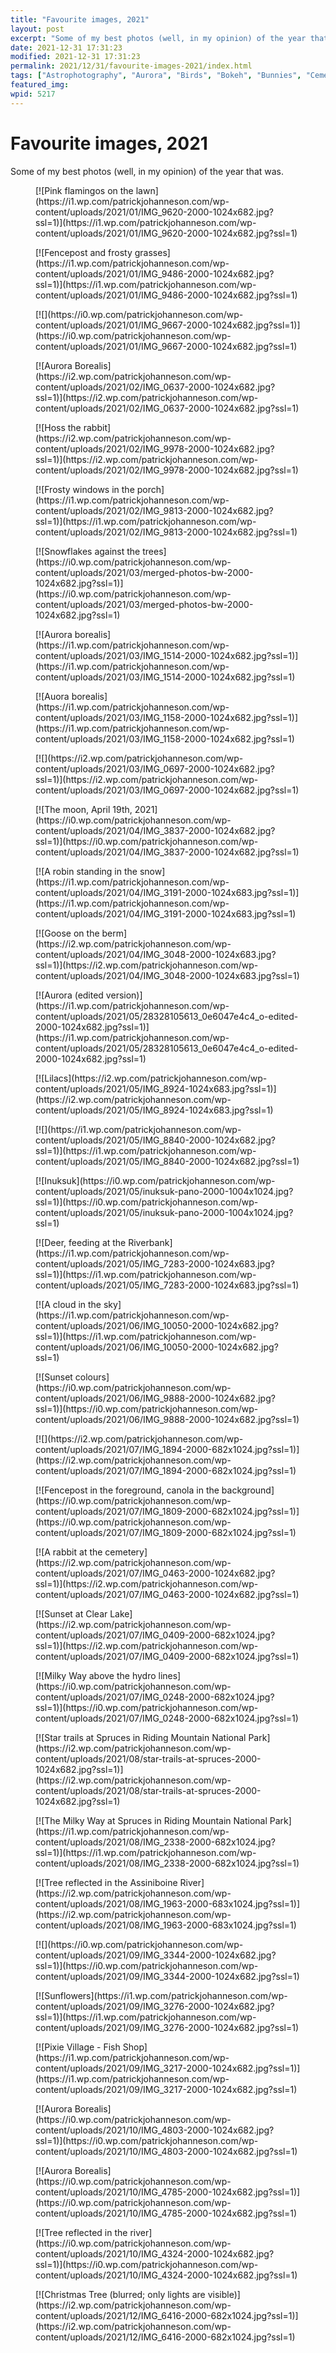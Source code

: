 ```yaml
---
title: "Favourite images, 2021"
layout: post
excerpt: "Some of my best photos (well, in my opinion) of the year that was."
date: 2021-12-31 17:31:23
modified: 2021-12-31 17:31:23
permalink: 2021/12/31/favourite-images-2021/index.html
tags: ["Astrophotography", "Aurora", "Birds", "Bokeh", "Bunnies", "Cemetery", "Christmas Tree", "Clouds", "Fenceposts", "Flowers", "Frost", "Inuksuk", "Lilacs", "Milky Way", "On Reflection", "Photography", "Star Trails", "Startrails", "Sunset", "Year In Review", "Photos"]
featured_img: 
wpid: 5217
---
```


# Favourite images, 2021

Some of my best photos (well, in my opinion) of the year that was.

<div class="wp-block-jetpack-tiled-gallery aligncenter is-style-rectangular"><div class="tiled-gallery__gallery"><div class="tiled-gallery__row"><div class="tiled-gallery__col" style="flex-basis:66.77922%"><figure class="tiled-gallery__item">[![Pink flamingos on the lawn](https://i1.wp.com/patrickjohanneson.com/wp-content/uploads/2021/01/IMG_9620-2000-1024x682.jpg?ssl=1)](https://i1.wp.com/patrickjohanneson.com/wp-content/uploads/2021/01/IMG_9620-2000-1024x682.jpg?ssl=1)</figure></div><div class="tiled-gallery__col" style="flex-basis:33.22078%"><figure class="tiled-gallery__item">[![Fencepost and frosty grasses](https://i1.wp.com/patrickjohanneson.com/wp-content/uploads/2021/01/IMG_9486-2000-1024x682.jpg?ssl=1)](https://i1.wp.com/patrickjohanneson.com/wp-content/uploads/2021/01/IMG_9486-2000-1024x682.jpg?ssl=1)</figure><figure class="tiled-gallery__item">[![](https://i0.wp.com/patrickjohanneson.com/wp-content/uploads/2021/01/IMG_9667-2000-1024x682.jpg?ssl=1)](https://i0.wp.com/patrickjohanneson.com/wp-content/uploads/2021/01/IMG_9667-2000-1024x682.jpg?ssl=1)</figure></div></div><div class="tiled-gallery__row"><div class="tiled-gallery__col" style="flex-basis:33.33333%"><figure class="tiled-gallery__item">[![Aurora Borealis](https://i2.wp.com/patrickjohanneson.com/wp-content/uploads/2021/02/IMG_0637-2000-1024x682.jpg?ssl=1)](https://i2.wp.com/patrickjohanneson.com/wp-content/uploads/2021/02/IMG_0637-2000-1024x682.jpg?ssl=1)</figure></div><div class="tiled-gallery__col" style="flex-basis:33.33333%"><figure class="tiled-gallery__item">[![Hoss the rabbit](https://i2.wp.com/patrickjohanneson.com/wp-content/uploads/2021/02/IMG_9978-2000-1024x682.jpg?ssl=1)](https://i2.wp.com/patrickjohanneson.com/wp-content/uploads/2021/02/IMG_9978-2000-1024x682.jpg?ssl=1)</figure></div><div class="tiled-gallery__col" style="flex-basis:33.33333%"><figure class="tiled-gallery__item">[![Frosty windows in the porch](https://i1.wp.com/patrickjohanneson.com/wp-content/uploads/2021/02/IMG_9813-2000-1024x682.jpg?ssl=1)](https://i1.wp.com/patrickjohanneson.com/wp-content/uploads/2021/02/IMG_9813-2000-1024x682.jpg?ssl=1)</figure></div></div><div class="tiled-gallery__row"><div class="tiled-gallery__col" style="flex-basis:33.21253%"><figure class="tiled-gallery__item">[![Snowflakes against the trees](https://i0.wp.com/patrickjohanneson.com/wp-content/uploads/2021/03/merged-photos-bw-2000-1024x682.jpg?ssl=1)](https://i0.wp.com/patrickjohanneson.com/wp-content/uploads/2021/03/merged-photos-bw-2000-1024x682.jpg?ssl=1)</figure><figure class="tiled-gallery__item">[![Aurora borealis](https://i1.wp.com/patrickjohanneson.com/wp-content/uploads/2021/03/IMG_1514-2000-1024x682.jpg?ssl=1)](https://i1.wp.com/patrickjohanneson.com/wp-content/uploads/2021/03/IMG_1514-2000-1024x682.jpg?ssl=1)</figure></div><div class="tiled-gallery__col" style="flex-basis:66.78747%"><figure class="tiled-gallery__item">[![Auora borealis](https://i1.wp.com/patrickjohanneson.com/wp-content/uploads/2021/03/IMG_1158-2000-1024x682.jpg?ssl=1)](https://i1.wp.com/patrickjohanneson.com/wp-content/uploads/2021/03/IMG_1158-2000-1024x682.jpg?ssl=1)</figure></div></div><div class="tiled-gallery__row"><div class="tiled-gallery__col" style="flex-basis:50.00000%"><figure class="tiled-gallery__item">[![](https://i2.wp.com/patrickjohanneson.com/wp-content/uploads/2021/03/IMG_0697-2000-1024x682.jpg?ssl=1)](https://i2.wp.com/patrickjohanneson.com/wp-content/uploads/2021/03/IMG_0697-2000-1024x682.jpg?ssl=1)</figure></div><div class="tiled-gallery__col" style="flex-basis:50.00000%"><figure class="tiled-gallery__item">[![The moon, April 19th, 2021](https://i0.wp.com/patrickjohanneson.com/wp-content/uploads/2021/04/IMG_3837-2000-1024x682.jpg?ssl=1)](https://i0.wp.com/patrickjohanneson.com/wp-content/uploads/2021/04/IMG_3837-2000-1024x682.jpg?ssl=1)</figure></div></div><div class="tiled-gallery__row"><div class="tiled-gallery__col" style="flex-basis:66.77913%"><figure class="tiled-gallery__item">[![A robin standing in the snow](https://i1.wp.com/patrickjohanneson.com/wp-content/uploads/2021/04/IMG_3191-2000-1024x683.jpg?ssl=1)](https://i1.wp.com/patrickjohanneson.com/wp-content/uploads/2021/04/IMG_3191-2000-1024x683.jpg?ssl=1)</figure></div><div class="tiled-gallery__col" style="flex-basis:33.22087%"><figure class="tiled-gallery__item">[![Goose on the berm](https://i2.wp.com/patrickjohanneson.com/wp-content/uploads/2021/04/IMG_3048-2000-1024x683.jpg?ssl=1)](https://i2.wp.com/patrickjohanneson.com/wp-content/uploads/2021/04/IMG_3048-2000-1024x683.jpg?ssl=1)</figure><figure class="tiled-gallery__item">[![Aurora (edited version)](https://i1.wp.com/patrickjohanneson.com/wp-content/uploads/2021/05/28328105613_0e6047e4c4_o-edited-2000-1024x682.jpg?ssl=1)](https://i1.wp.com/patrickjohanneson.com/wp-content/uploads/2021/05/28328105613_0e6047e4c4_o-edited-2000-1024x682.jpg?ssl=1)</figure></div></div><div class="tiled-gallery__row"><div class="tiled-gallery__col" style="flex-basis:30.12864%"><figure class="tiled-gallery__item">[![Lilacs](https://i2.wp.com/patrickjohanneson.com/wp-content/uploads/2021/05/IMG_8924-1024x683.jpg?ssl=1)](https://i2.wp.com/patrickjohanneson.com/wp-content/uploads/2021/05/IMG_8924-1024x683.jpg?ssl=1)</figure><figure class="tiled-gallery__item">[![](https://i1.wp.com/patrickjohanneson.com/wp-content/uploads/2021/05/IMG_8840-2000-1024x682.jpg?ssl=1)](https://i1.wp.com/patrickjohanneson.com/wp-content/uploads/2021/05/IMG_8840-2000-1024x682.jpg?ssl=1)</figure></div><div class="tiled-gallery__col" style="flex-basis:39.75016%"><figure class="tiled-gallery__item">[![Inuksuk](https://i0.wp.com/patrickjohanneson.com/wp-content/uploads/2021/05/inuksuk-pano-2000-1004x1024.jpg?ssl=1)](https://i0.wp.com/patrickjohanneson.com/wp-content/uploads/2021/05/inuksuk-pano-2000-1004x1024.jpg?ssl=1)</figure></div><div class="tiled-gallery__col" style="flex-basis:30.12121%"><figure class="tiled-gallery__item">[![Deer, feeding at the Riverbank](https://i1.wp.com/patrickjohanneson.com/wp-content/uploads/2021/05/IMG_7283-2000-1024x683.jpg?ssl=1)](https://i1.wp.com/patrickjohanneson.com/wp-content/uploads/2021/05/IMG_7283-2000-1024x683.jpg?ssl=1)</figure><figure class="tiled-gallery__item">[![A cloud in the sky](https://i1.wp.com/patrickjohanneson.com/wp-content/uploads/2021/06/IMG_10050-2000-1024x682.jpg?ssl=1)](https://i1.wp.com/patrickjohanneson.com/wp-content/uploads/2021/06/IMG_10050-2000-1024x682.jpg?ssl=1)</figure></div></div><div class="tiled-gallery__row"><div class="tiled-gallery__col" style="flex-basis:69.19107%"><figure class="tiled-gallery__item">[![Sunset colours](https://i0.wp.com/patrickjohanneson.com/wp-content/uploads/2021/06/IMG_9888-2000-1024x682.jpg?ssl=1)](https://i0.wp.com/patrickjohanneson.com/wp-content/uploads/2021/06/IMG_9888-2000-1024x682.jpg?ssl=1)</figure></div><div class="tiled-gallery__col" style="flex-basis:30.80893%"><figure class="tiled-gallery__item">[![](https://i2.wp.com/patrickjohanneson.com/wp-content/uploads/2021/07/IMG_1894-2000-682x1024.jpg?ssl=1)](https://i2.wp.com/patrickjohanneson.com/wp-content/uploads/2021/07/IMG_1894-2000-682x1024.jpg?ssl=1)</figure></div></div><div class="tiled-gallery__row"><div class="tiled-gallery__col" style="flex-basis:19.06896%"><figure class="tiled-gallery__item">[![Fencepost in the foreground, canola in the background](https://i0.wp.com/patrickjohanneson.com/wp-content/uploads/2021/07/IMG_1809-2000-682x1024.jpg?ssl=1)](https://i0.wp.com/patrickjohanneson.com/wp-content/uploads/2021/07/IMG_1809-2000-682x1024.jpg?ssl=1)</figure></div><div class="tiled-gallery__col" style="flex-basis:42.79312%"><figure class="tiled-gallery__item">[![A rabbit at the cemetery](https://i2.wp.com/patrickjohanneson.com/wp-content/uploads/2021/07/IMG_0463-2000-1024x682.jpg?ssl=1)](https://i2.wp.com/patrickjohanneson.com/wp-content/uploads/2021/07/IMG_0463-2000-1024x682.jpg?ssl=1)</figure></div><div class="tiled-gallery__col" style="flex-basis:19.06896%"><figure class="tiled-gallery__item">[![Sunset at Clear Lake](https://i2.wp.com/patrickjohanneson.com/wp-content/uploads/2021/07/IMG_0409-2000-682x1024.jpg?ssl=1)](https://i2.wp.com/patrickjohanneson.com/wp-content/uploads/2021/07/IMG_0409-2000-682x1024.jpg?ssl=1)</figure></div><div class="tiled-gallery__col" style="flex-basis:19.06896%"><figure class="tiled-gallery__item">[![Milky Way above the hydro lines](https://i0.wp.com/patrickjohanneson.com/wp-content/uploads/2021/07/IMG_0248-2000-682x1024.jpg?ssl=1)](https://i0.wp.com/patrickjohanneson.com/wp-content/uploads/2021/07/IMG_0248-2000-682x1024.jpg?ssl=1)</figure></div></div><div class="tiled-gallery__row"><div class="tiled-gallery__col" style="flex-basis:69.19107%"><figure class="tiled-gallery__item">[![Star trails at Spruces in Riding Mountain National Park](https://i2.wp.com/patrickjohanneson.com/wp-content/uploads/2021/08/star-trails-at-spruces-2000-1024x682.jpg?ssl=1)](https://i2.wp.com/patrickjohanneson.com/wp-content/uploads/2021/08/star-trails-at-spruces-2000-1024x682.jpg?ssl=1)</figure></div><div class="tiled-gallery__col" style="flex-basis:30.80893%"><figure class="tiled-gallery__item">[![The Milky Way at Spruces in Riding Mountain National Park](https://i1.wp.com/patrickjohanneson.com/wp-content/uploads/2021/08/IMG_2338-2000-682x1024.jpg?ssl=1)](https://i1.wp.com/patrickjohanneson.com/wp-content/uploads/2021/08/IMG_2338-2000-682x1024.jpg?ssl=1)</figure></div></div><div class="tiled-gallery__row"><div class="tiled-gallery__col" style="flex-basis:57.36577%"><figure class="tiled-gallery__item">[![Tree reflected in the Assiniboine River](https://i2.wp.com/patrickjohanneson.com/wp-content/uploads/2021/08/IMG_1963-2000-683x1024.jpg?ssl=1)](https://i2.wp.com/patrickjohanneson.com/wp-content/uploads/2021/08/IMG_1963-2000-683x1024.jpg?ssl=1)</figure></div><div class="tiled-gallery__col" style="flex-basis:42.63423%"><figure class="tiled-gallery__item">[![](https://i0.wp.com/patrickjohanneson.com/wp-content/uploads/2021/09/IMG_3344-2000-1024x682.jpg?ssl=1)](https://i0.wp.com/patrickjohanneson.com/wp-content/uploads/2021/09/IMG_3344-2000-1024x682.jpg?ssl=1)</figure><figure class="tiled-gallery__item">[![Sunflowers](https://i1.wp.com/patrickjohanneson.com/wp-content/uploads/2021/09/IMG_3276-2000-1024x682.jpg?ssl=1)](https://i1.wp.com/patrickjohanneson.com/wp-content/uploads/2021/09/IMG_3276-2000-1024x682.jpg?ssl=1)</figure><figure class="tiled-gallery__item">[![Pixie Village - Fish Shop](https://i1.wp.com/patrickjohanneson.com/wp-content/uploads/2021/09/IMG_3217-2000-1024x682.jpg?ssl=1)](https://i1.wp.com/patrickjohanneson.com/wp-content/uploads/2021/09/IMG_3217-2000-1024x682.jpg?ssl=1)</figure></div></div><div class="tiled-gallery__row"><div class="tiled-gallery__col" style="flex-basis:42.64644%"><figure class="tiled-gallery__item">[![Aurora Borealis](https://i0.wp.com/patrickjohanneson.com/wp-content/uploads/2021/10/IMG_4803-2000-1024x682.jpg?ssl=1)](https://i0.wp.com/patrickjohanneson.com/wp-content/uploads/2021/10/IMG_4803-2000-1024x682.jpg?ssl=1)</figure><figure class="tiled-gallery__item">[![Aurora Borealis](https://i0.wp.com/patrickjohanneson.com/wp-content/uploads/2021/10/IMG_4785-2000-1024x682.jpg?ssl=1)](https://i0.wp.com/patrickjohanneson.com/wp-content/uploads/2021/10/IMG_4785-2000-1024x682.jpg?ssl=1)</figure><figure class="tiled-gallery__item">[![Tree reflected in the river](https://i0.wp.com/patrickjohanneson.com/wp-content/uploads/2021/10/IMG_4324-2000-1024x682.jpg?ssl=1)](https://i0.wp.com/patrickjohanneson.com/wp-content/uploads/2021/10/IMG_4324-2000-1024x682.jpg?ssl=1)</figure></div><div class="tiled-gallery__col" style="flex-basis:57.35356%"><figure class="tiled-gallery__item">[![Christmas Tree (blurred; only lights are visible)](https://i2.wp.com/patrickjohanneson.com/wp-content/uploads/2021/12/IMG_6416-2000-682x1024.jpg?ssl=1)](https://i2.wp.com/patrickjohanneson.com/wp-content/uploads/2021/12/IMG_6416-2000-682x1024.jpg?ssl=1)</figure></div></div></div></div>